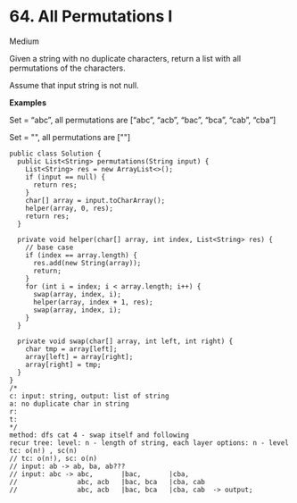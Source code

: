 # 64. All Permutations I

Medium

Given a string with no duplicate characters, return a list with all permutations of the characters.

Assume that input string is not null.

**Examples**

Set = “abc”, all permutations are \[“abc”, “acb”, “bac”, “bca”, “cab”, “cba”\]

Set = "", all permutations are \[""\]

```text
public class Solution {
  public List<String> permutations(String input) {
    List<String> res = new ArrayList<>();
    if (input == null) {
      return res;
    }
    char[] array = input.toCharArray();
    helper(array, 0, res);
    return res;
  }
  
  private void helper(char[] array, int index, List<String> res) {
    // base case
    if (index == array.length) {
      res.add(new String(array));      
      return;
    }
    for (int i = index; i < array.length; i++) {
      swap(array, index, i);
      helper(array, index + 1, res);
      swap(array, index, i);
    }
  }

  private void swap(char[] array, int left, int right) {
    char tmp = array[left];
    array[left] = array[right];
    array[right] = tmp;
  }
}
/*
c: input: string, output: list of string
a: no duplicate char in string
r:
t:
*/
method: dfs cat 4 - swap itself and following
recur tree: level: n - length of string, each layer options: n - level
tc: o(n!) , sc(n)
// tc: o(n!), sc: o(n)
// input: ab -> ab, ba, ab???
// input: abc -> abc,       |bac,       |cba,
//               abc, acb   |bac, bca   |cba, cab
//               abc, acb   |bac, bca   |cba, cab  -> output;
```

